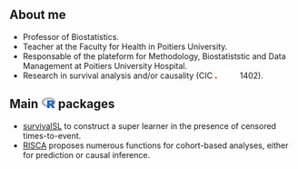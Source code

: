 ## About me

* Professor of Biostatistics.
* Teacher at the Faculty for Health in Poitiers University.
* Responsable of the plateform for Methodology, Biostatiststic and Data Management at Poitiers University Hospital.
* Research in survival  analysis and/or causality (CIC <img src="https://github.com/foucher-y/foucher-y/blob/main/logoINSERM.png" width="40"> 1402).

## Main <img src="https://github.com/chupverse/.github/blob/main/profile/logoR.png" width="25"> packages

* [survivalSL](https://github.com/foucher-y/survivalSL) to construct a super learner in the presence of censored times-to-event.
* [RISCA](https://github.com/foucher-y/RISCA)  proposes numerous functions for cohort-based analyses, either for prediction or causal inference.
